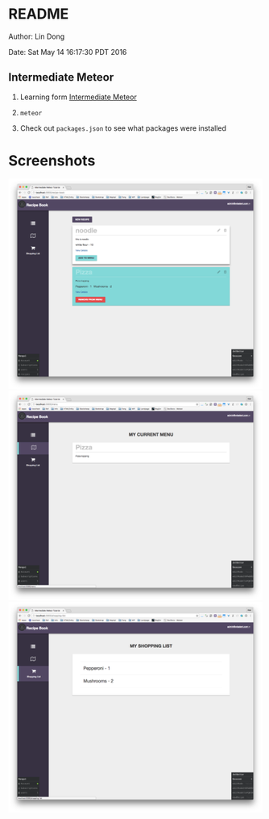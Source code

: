 # README

Author: Lin Dong

Date: Sat May 14 16:17:30 PDT 2016

## Intermediate Meteor

1. Learning form [Intermediate Meteor](https://www.youtube.com/playlist?list=PLLnpHn493BHFYZUSK62aVycgcAouqBt7V)

2. `meteor`

3. Check out `packages.json` to see what packages were installed

# Screenshots
![](./screenshots/recipes.png)
![](./screenshots/menu.png)
![](./screenshots/shopping-list.png)
